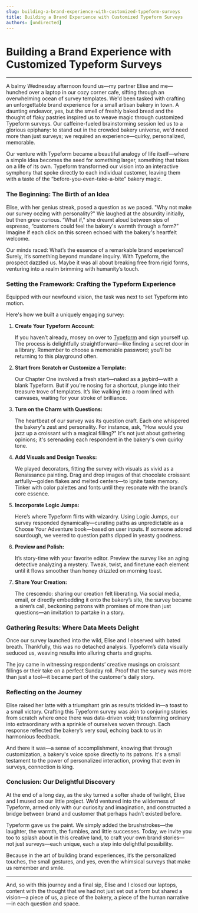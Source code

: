 ```yaml
---
slug: building-a-brand-experience-with-customized-typeform-surveys
title: Building a Brand Experience with Customized Typeform Surveys
authors: [undirected]
---
```



# Building a Brand Experience with Customized Typeform Surveys

--- 

A balmy Wednesday afternoon found us—my partner Elise and me—hunched over a laptop in our cozy corner cafe, sifting through an overwhelming ocean of survey templates. We'd been tasked with crafting an unforgettable brand experience for a small artisan bakery in town. A daunting endeavor, yes, but the smell of freshly baked bread and the thought of flaky pastries inspired us to weave magic through customized Typeform surveys. Our caffeine-fueled brainstorming session led us to a glorious epiphany: to stand out in the crowded bakery universe, we'd need more than just surveys; we required an experience—quirky, personalized, memorable.

Our venture with Typeform became a beautiful analogy of life itself—where a simple idea becomes the seed for something larger, something that takes on a life of its own. Typeform transformed our vision into an interactive symphony that spoke directly to each individual customer, leaving them with a taste of the “before-you-even-take-a-bite” bakery magic. 

### The Beginning: The Birth of an Idea

Elise, with her genius streak, posed a question as we paced. "Why not make our survey oozing with personality?" We laughed at the absurdity initially, but then grew curious. “What if,” she dreamt aloud between sips of espresso, “customers could feel the bakery's warmth through a form?” Imagine if each click on this screen echoed with the bakery's heartfelt welcome.

Our minds raced: What’s the essence of a remarkable brand experience? Surely, it’s something beyond mundane inquiry. With Typeform, the prospect dazzled us. Maybe it was all about breaking free from rigid forms, venturing into a realm brimming with humanity’s touch. 

### Setting the Framework: Crafting the Typeform Experience

Equipped with our newfound vision, the task was next to set Typeform into motion. 

Here's how we built a uniquely engaging survey:

1. **Create Your Typeform Account:**
   
   If you haven’t already, mosey on over to [Typeform](https://www.typeform.com/) and sign yourself up. The process is delightfully straightforward—like finding a secret door in a library. Remember to choose a memorable password; you’ll be returning to this playground often.

2. **Start from Scratch or Customize a Template:**

   Our Chapter One involved a fresh start—naked as a jaybird—with a blank Typeform. But if you're nosing for a shortcut, plunge into their treasure trove of templates. It’s like walking into a room lined with canvases, waiting for your stroke of brilliance.

3. **Turn on the Charm with Questions:**

   The heartbeat of our survey was its question craft. Each one whispered the bakery's zest and personality. For instance, ask, "How would you jazz up a croissant with a magical filling?" It's not just about gathering opinions; it's serenading each respondent in the bakery's own quirky tone.

4. **Add Visuals and Design Tweaks:**

   We played decorators, fitting the survey with visuals as vivid as a Renaissance painting. Drag and drop images of that chocolate croissant artfully—golden flakes and melted centers—to ignite taste memory. Tinker with color palettes and fonts until they resonate with the brand’s core essence.

5. **Incorporate Logic Jumps:**

   Here’s where Typeform flirts with wizardry. Using Logic Jumps, our survey responded dynamically—curating paths as unpredictable as a Choose Your Adventure book—based on user inputs. If someone adored sourdough, we veered to question paths dipped in yeasty goodness.

6. **Preview and Polish:**

   It’s story-time with your favorite editor. Preview the survey like an aging detective analyzing a mystery. Tweak, twist, and finetune each element until it flows smoother than honey drizzled on morning toast.

7. **Share Your Creation:**

   The crescendo: sharing our creation felt liberating. Via social media, email, or directly embedding it onto the bakery’s site, the survey became a siren’s call, beckoning patrons with promises of more than just questions—an invitation to partake in a story.

### Gathering Results: Where Data Meets Delight

Once our survey launched into the wild, Elise and I observed with bated breath. Thankfully, this was no detached analysis. Typeform’s data visually seduced us, weaving results into alluring charts and graphs. 

The joy came in witnessing respondents’ creative musings on croissant fillings or their take on a perfect Sunday roll. Proof that the survey was more than just a tool—it became part of the customer's daily story.

### Reflecting on the Journey

Elise raised her latte with a triumphant grin as results trickled in—a toast to a small victory. Crafting this Typeform survey was akin to conjuring stories from scratch where once there was data-driven void; transforming ordinary into extraordinary with a sprinkle of ourselves woven through. Each response reflected the bakery’s very soul, echoing back to us in harmonious feedback.

And there it was—a sense of accomplishment, knowing that through customization, a bakery's voice spoke directly to its patrons. It's a small testament to the power of personalized interaction, proving that even in surveys, connection is king.

### Conclusion: Our Delightful Discovery

At the end of a long day, as the sky turned a softer shade of twilight, Elise and I mused on our little project. We’d ventured into the wilderness of Typeform, armed only with our curiosity and imagination, and constructed a bridge between brand and customer that perhaps hadn’t existed before.

Typeform gave us the paint. We simply added the brushstrokes—the laughter, the warmth, the fumbles, and little successes. Today, we invite you too to splash about in this creative land, to craft your own brand stories—not just surveys—each unique, each a step into delightful possibility. 

Because in the art of building brand experiences, it’s the personalized touches, the small gestures, and yes, even the whimsical surveys that make us remember and smile.

--- 

And, so with this journey and a final sip, Elise and I closed our laptops, content with the thought that we had not just set out a form but shared a vision—a piece of us, a piece of the bakery, a piece of the human narrative—in each question and space.